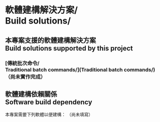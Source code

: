 # 軟體建構解決方案/<br />Build solutions/
## 本專案支援的軟體建構解決方案<br>Build solutions supported by this project
### [傳統批次命令/<br />Traditional batch commands/](Traditional batch commands/)（尚未實作完成）

## 軟體建構依賴關係<br />Software build dependency
本專案需要下列軟體以便建構：
（尚未填寫）